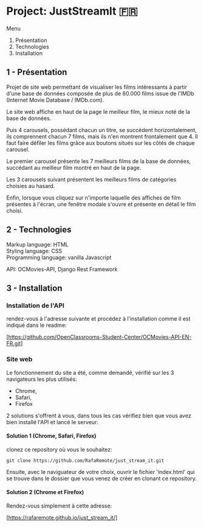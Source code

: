# Project: JustStreamIt  🇫🇷

Menu  

1. Présentation  
2. Technologies  
3. Installation  

## 1 - Présentation  

Projet de site web permettant de visualiser les films intéressants à partir d'une base de données composée de plus de 80.000 films issue de l'IMDb (Internet Movie Database / IMDb.com).  
  
Le site web affiche en haut de la page le meilleur film, le mieux noté de la base de données.  
  
Puis 4 carousels, possédant chacun un titre, se succèdent horizontalement, ils comprennent chacun 7 films, mais ils n'en montrent frontalement que 4. Il faut faire défiler les films grâce aux boutons situés sur les côtés de chaque carousel.  
  
Le premier carousel présente les 7 meilleurs films de la base de données, succédant au meilleur film montré en haut de la page.  
  
Les 3 carousels suivant présentent les meilleurs films de catégories choisies au hasard.  
  
Enfin, lorsque vous cliquez sur n'importe laquelle des affiches de film présentes à l'écran, une fenêtre modale s'ouvre et présente en détail le film choisi.  
  
## 2 - Technologies  

Markup language: HTML  
Styling language: CSS  
Programming language: vanilla Javascript  

API: OCMovies-API, Django Rest Framework  

## 3 - Installation  

### Installation de l'API  

rendez-vous à l'adresse suivante et procédez à l'installation comme il est indiqué dans le readme:  

[https://github.com/OpenClassrooms-Student-Center/OCMovies-API-EN-FR.git]
  
### Site web

Le fonctionnement du site a été, comme demandé, vérifié sur les 3 navigateurs les plus utilisés:  

- Chrome,
- Safari,
- Firefox

2 solutions s'offrent à vous, dans tous les cas vérifiez bien que vous avez bien installé l'API et lancé le serveur:

#### Solution 1 (Chrome, Safari, Firefox)

clonez ce repository où vous le souhaitez:

```cli
git clone https://github.com/RafaRemote/just_stream_it.git
```
  
Ensuite, avec le naviguateur de votre choix, ouvrir le fichier 'index.html' qui se trouve dans le dossier que vous venez de créer en clonant ce repository.

#### Solution 2 (Chrome et Firefox)

Rendez-vous simplement à cette adresse:  
  
[https://rafaremote.github.io/just_stream_it/]  
